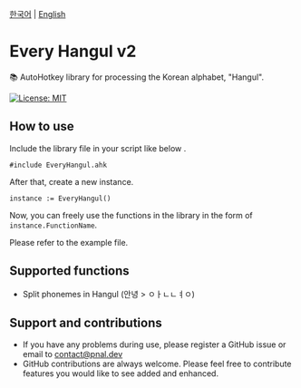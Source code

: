 [한국어](/README/ko.md) | [English](/README/en.md)

# Every Hangul v2
📚 AutoHotkey library for processing the Korean alphabet, "Hangul".

[![License: MIT](https://img.shields.io/badge/License-MIT-yellow.svg)](https://opensource.org/licenses/MIT)

## How to use
Include the library file in your script like below .
```
#include EveryHangul.ahk
```

After that, create a new instance.

```
instance := EveryHangul()
```

Now, you can freely use the functions in the library in the form of `instance.FunctionName`.

Please refer to the example file.

## Supported functions
* Split phonemes in Hangul (안녕 > ㅇㅏㄴㄴㅕㅇ)

## Support and contributions
* If you have any problems during use, please register a GitHub issue or email to contact@pnal.dev
* GitHub contributions are always welcome. Please feel free to contribute features you would like to see added and enhanced.
